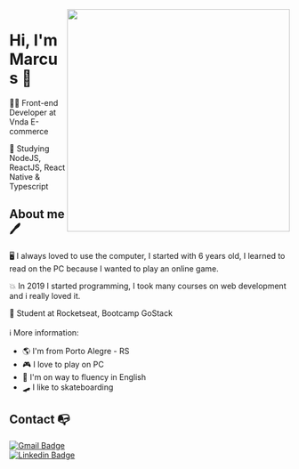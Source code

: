 <img align="right" width="400" height="400" src="https://i.imgur.com/7GQmWjV.jpg">


# Hi, I'm Marcus 👋

:man_technologist: Front-end Developer at Vnda E-commerce

🎯 Studying NodeJS, ReactJS, React Native & Typescript

## About me 🖊

🖥 I always loved to use the computer, I started with 6 years old, I learned to read on the PC because I wanted to play an online game.

💥 In 2019 I started programming, I took many courses on web development and i really loved it.

🚀 Student at Rocketseat, Bootcamp GoStack
<br><br>
ℹ More information:
- :earth_americas: I'm from Porto Alegre - RS
- :video_game: I love to play on PC
- :gem: I'm on way to fluency in English
- :skateboard: I like to skateboarding


## Contact :mailbox_with_no_mail:

[![Gmail Badge](https://img.shields.io/badge/-MarcusGonçalves-c14438?style=flat-square&logo=Gmail&logoColor=white&link=mailto:marcus-goncalves@outlook.com.br)](mailto:marcus-goncalves@outlook.com.br) <br>
[![Linkedin Badge](https://img.shields.io/badge/-MarcusGonçalves-blue?style=flat-square&logo=Linkedin&logoColor=white&link=https://www.linkedin.com/in/marcusgoncalvess/)](https://www.linkedin.com/in/marcusgoncalvess/) 
